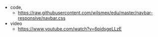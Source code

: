 - code,
  - https://raw.githubusercontent.com/wilsmex/edu/master/navbar-responsive/navbar.css
- video
  - https://www.youtube.com/watch?v=6pidsgeLLzE
